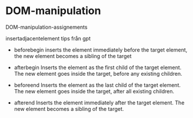 # DOM-manipulation
DOM-manipulation-assignements

insertadjacentelement tips från gpt
- beforebegin 
inserts the element immediately before the target element, the new element becomes a sibling of the target

- afterbegin
Inserts the element as the first child of the target element. The new element goes inside the target, before any existing children.

- beforeend 
Inserts the element as the last child of the target element. The new element goes inside the target, after all existing children.

- afterend
Inserts the element immediately after the target element. The new element becomes a sibling of the target.
